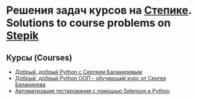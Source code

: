 # Решения задач курсов на [Степике](https://stepik.org/). Solutions to course problems on [Stepik](https://stepik.org/)



## Курсы (Courses)


* [Добрый, добрый Python с Сергеем Балакиревым](https://stepik.org/course/100707/syllabus)
* [Добрый, добрый Python ООП - обучающий курс от Сергея Балакирева](https://stepik.org/course/116336/syllabus)
* [Автоматизация тестирования с помощью Selenium и Python](https://stepik.org/course/575/syllabus)